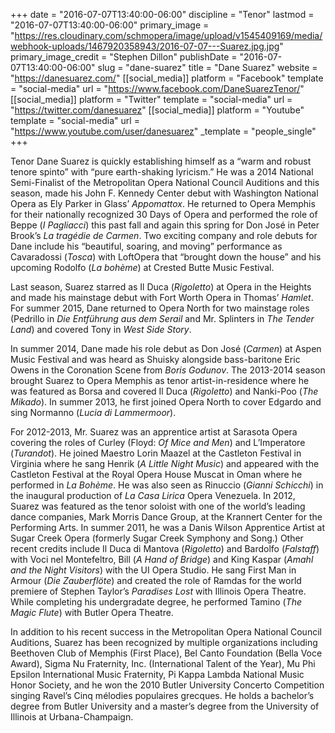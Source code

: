 +++
date = "2016-07-07T13:40:00-06:00"
discipline = "Tenor"
lastmod = "2016-07-07T13:40:00-06:00"
primary_image = "https://res.cloudinary.com/schmopera/image/upload/v1545409169/media/webhook-uploads/1467920358943/2016-07-07---Suarez.jpg.jpg"
primary_image_credit = "Stephen Dillon"
publishDate = "2016-07-07T13:40:00-06:00"
slug = "dane-suarez"
title = "Dane Suarez"
website = "https://danesuarez.com/"
[[social_media]]
platform = "Facebook"
template = "social-media"
url = "https://www.facebook.com/DaneSuarezTenor/"
[[social_media]]
platform = "Twitter"
template = "social-media"
url = "https://twitter.com/danesuarez"
[[social_media]]
platform = "Youtube"
template = "social-media"
url = "https://www.youtube.com/user/danesuarez"
_template = "people_single"
+++

Tenor Dane Suarez is quickly establishing himself as a “warm and robust tenore spinto” with “pure earth-shaking lyricism.” He was a 2014 National Semi-Finalist of the Metropolitan Opera National Council Auditions and this season, made his John F. Kennedy Center debut with Washington National Opera as Ely Parker in Glass’ *Appomattox*. He returned to Opera Memphis for their nationally recognized 30 Days of Opera and performed the role of Beppe (*I Pagliacci*) this past fall and again this spring for Don José in Peter Brook’s *La tragédie de Carmen*. Two exciting company and role debuts for Dane include his “beautiful, soaring, and moving” performance as Cavaradossi (*Tosca*) with LoftOpera that “brought down the house” and his upcoming Rodolfo (*La bohème*) at Crested Butte Music Festival.

Last season, Suarez starred as Il Duca (*Rigoletto*) at Opera in the Heights and made his mainstage debut with Fort Worth Opera in Thomas’ *Hamlet*. For summer 2015, Dane returned to Opera North for two mainstage roles (Pedrillo in *Die Entführung aus dem Serail* and Mr. Splinters in *The Tender Land*) and covered Tony in *West Side Story*.

In summer 2014, Dane made his role debut as Don José (*Carmen*) at Aspen Music Festival and was heard as Shuisky alongside bass-baritone Eric Owens in the Coronation Scene from *Boris Godunov*. The 2013-2014 season brought Suarez to Opera Memphis as tenor artist-in-residence where he was featured as Borsa and covered Il Duca (*Rigoletto*) and Nanki-Poo (*The Mikado*). In summer 2013, he first joined Opera North to cover Edgardo and sing Normanno (*Lucia di Lammermoor*).

For 2012-2013, Mr. Suarez was an apprentice artist at Sarasota Opera covering the roles of Curley (Floyd: *Of Mice and Men*) and L’Imperatore (*Turandot*). He joined Maestro Lorin Maazel at the Castleton Festival in Virginia where he sang Henrik (*A Little Night Music*) and appeared with the Castleton Festival at the Royal Opera House Muscat in Oman where he performed in *La Bohème*. He was also seen as Rinuccio (*Gianni Schicchi*) in the inaugural production of *La Casa Lirica* Opera Venezuela. In 2012, Suarez was featured as the tenor soloist with one of the world’s leading dance companies, Mark Morris Dance Group, at the Krannert Center for the Performing Arts. In summer 2011, he was a Danis Wilson Apprentice Artist at Sugar Creek Opera (formerly Sugar Creek Symphony and Song.) Other recent credits include Il Duca di Mantova (*Rigoletto*) and Bardolfo (*Falstaff*) with Voci nel Montefeltro, Bill (*A Hand of Bridge*) and King Kaspar (*Amahl and the Night Visitors*) with the UI Opera Studio. He sang First Man in Armour (*Die Zauberflöte*) and created the role of Ramdas for the world premiere of Stephen Taylor’s *Paradises Lost* with Illinois Opera Theatre. While completing his undergradate degree, he performed Tamino (*The Magic Flute*) with Butler Opera Theatre.

In addition to his recent success in the Metropolitan Opera National Council Auditions, Suarez has been recognized by multiple organizations including Beethoven Club of Memphis (First Place), Bel Canto Foundation (Bella Voce Award), Sigma Nu Fraternity, Inc. (International Talent of the Year), Mu Phi Epsilon International Music Fraternity, Pi Kappa Lambda National Music Honor Society, and he won the 2010 Butler University Concerto Competition singing Ravel’s Cinq mélodies populaires grecques. He holds a bachelor’s degree from Butler University and a master’s degree from the University of Illinois at Urbana-Champaign.
